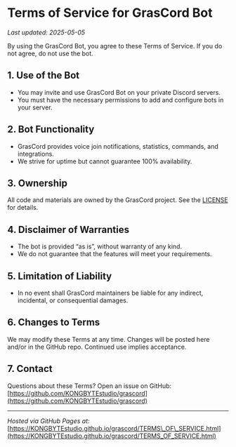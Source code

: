 # Terms of Service for GrasCord Bot

*Last updated: 2025-05-05*

By using the GrasCord Bot, you agree to these Terms of Service. If you do not agree, do not use the bot.

## 1. Use of the Bot

* You may invite and use GrasCord Bot on your private Discord servers.
* You must have the necessary permissions to add and configure bots in your server.

## 2. Bot Functionality

* GrasCord provides voice join notifications, statistics, commands, and integrations.
* We strive for uptime but cannot guarantee 100% availability.

## 3. Ownership

All code and materials are owned by the GrasCord project. See the [LICENSE](LICENSE) for details.

## 4. Disclaimer of Warranties

* The bot is provided “as is”, without warranty of any kind.
* We do not guarantee that the features will meet your requirements.

## 5. Limitation of Liability

* In no event shall GrasCord maintainers be liable for any indirect, incidental, or consequential damages.

## 6. Changes to Terms

We may modify these Terms at any time. Changes will be posted here and/or in the GitHub repo. Continued use implies acceptance.

## 7. Contact

Questions about these Terms? Open an issue on GitHub: [https://github.com/KONGBYTEstudio/grascord](https://github.com/KONGBYTEstudio/grascord)

---

*Hosted via GitHub Pages at:* [https://KONGBYTEstudio.github.io/grascord/TERMS\_OF\_SERVICE.html](https://KONGBYTEstudio.github.io/grascord/TERMS_OF_SERVICE.html)
